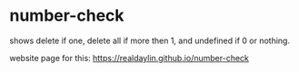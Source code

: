# number-check

shows delete if one, delete all if more then 1, and undefined if 0 or nothing.

website page for this: https://realdaylin.github.io/number-check
